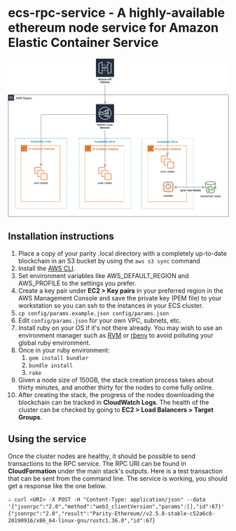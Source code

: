 # ecs-rpc-service - A highly-available ethereum node service for Amazon Elastic Container Service

![Architectural diagram](https://github.com/blockscale/ecs-rpc-service/raw/master/doc/images/architectural_diagram.png "Architectural diagram")

## Installation instructions

1.  Place a copy of your parity .local directory with a completely up-to-date blockchain in an S3 bucket by using the
    `aws s3 sync` command
2.  Install the [AWS CLI](https://docs.aws.amazon.com/cli/latest/userguide/cli-chap-install.html).
3.  Set environment variables like AWS_DEFAULT_REGION and AWS_PROFILE to the settings you prefer.
4.  Create a key pair under **EC2 > Key pairs** in your preferred region in the AWS Management Console and save the
    private key (PEM file) to your workstation so you can ssh to the instances in your ECS cluster.
5.  `cp config/params.example.json config/params.json`
6.  Edit `config/params.json` for your own VPC, subnets, etc.
7.  Install ruby on your OS if it's not there already. You may wish to use an environment manager such as
    [RVM](https://rvm.io/) or [rbenv](https://github.com/rbenv/rbenv) to avoid polluting your global ruby environment.
8.  Once in your ruby environment:
    1. `gem install bundler`
    2. `bundle install`
    3. `rake`
9.  Given a node size of 150GB, the stack creation process takes about thirty minutes, and another thirty for the nodes
    to come fully online.
10. After creating the stack, the progress of the nodes downloading the blockchain can be tracked in **CloudWatch Logs**.
    The health of the cluster can be checked by going to **EC2 > Load Balancers > Target Groups**.
    
## Using the service    
    
Once the cluster nodes are healthy, it should be possible to send transactions to the RPC service. The RPC URI can be
found in **CloudFormation** under the main stack's outputs. Here is a test transaction that can be sent from the
command line. The service is working, you should get a response like the one below.

```
∴ curl <URI> -X POST -H "Content-Type: application/json" --data '{"jsonrpc":"2.0","method":"web3_clientVersion","params":[],"id":67}'
{"jsonrpc":"2.0","result":"Parity-Ethereum//v2.5.8-stable-c52a6c8-20190916/x86_64-linux-gnu/rustc1.36.0","id":67}
```

